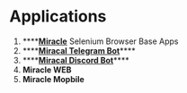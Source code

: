 # Applications

1. \*\*\*\*[**Miracle**](https://github.com/sushen/Miracle) Selenium Browser Base Apps
2. \*\*\*\*[**Miracal Telegram Bot**](https://github.com/sushen/MiracalTelegramBot)\*\*\*\*
3. \*\*\*\*[**Miracal Discord Bot**](https://github.com/sushen/MiracalDiscordBot)\*\*\*\*
4. **Miracle WEB**
5. **Miracle Mopbile**



